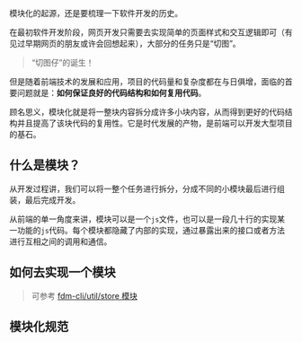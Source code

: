 模块化的起源，还是要梳理一下软件开发的历史。

在最初软件开发阶段，网页开发只需要去实现简单的页面样式和交互逻辑即可（有见过早期网页的朋友或许会回想起来），大部分的任务只是“切图”。

> “切图仔”的诞生！

但是随着前端技术的发展和应用，项目的代码量和复杂度都在与日俱增，面临的首要问题就是：**如何保证良好的代码结构和如何复用代码**。

顾名思义，模块化就是将一整块内容拆分成许多小块内容，从而得到更好的代码结构并且提高了该块代码的复用性。它是时代发展的产物，是前端可以开发大型项目的基石。

## 什么是模块？

从开发过程讲，我们可以将一整个任务进行拆分，分成不同的小模块最后进行组装，最后完成开发。

从前端的单一角度来讲，模块可以是一个`js`文件，也可以是一段几十行的实现某一功能的`js`代码。每个模块都隐藏了内部的实现，通过暴露出来的接口或者方法进行互相之间的调用和通信。

## 如何去实现一个模块

> 可参考 [fdm-cli/util/store 模块](https://github.com/wangenze267/fdm-cli/tree/main/util/store)

## 模块化规范

